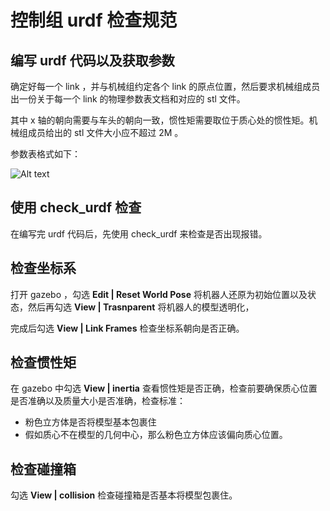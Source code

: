 # 控制组 urdf 检查规范



## 编写 urdf 代码以及获取参数

确定好每一个 link ，并与机械组约定各个 link 的原点位置，然后要求机械组成员出一份关于每一个 link 的物理参数表文档和对应的 stl 文件。

其中 x 轴的朝向需要与车头的朝向一致，惯性矩需要取位于质心处的惯性矩。机械组成员给出的 stl 文件大小应不超过 2M 。

参数表格式如下：

![Alt text](https://s3.bmp.ovh/imgs/2022/01/768084e5c518579f.png)



## 使用 check_urdf 检查

在编写完 urdf 代码后，先使用 check_urdf 来检查是否出现报错。



## 检查坐标系

打开 gazebo ，勾选 **Edit | Reset World Pose** 将机器人还原为初始位置以及状态，然后再勾选 **View | Trasnparent** 将机器人的模型透明化，

完成后勾选 **View | Link Frames** 检查坐标系朝向是否正确。



## 检查惯性矩

在 gazebo 中勾选 **View | inertia** 查看惯性矩是否正确，检查前要确保质心位置是否准确以及质量大小是否准确，检查标准：

+ 粉色立方体是否将模型基本包裹住
+ 假如质心不在模型的几何中心，那么粉色立方体应该偏向质心位置。



## 检查碰撞箱

勾选 **View | collision** 检查碰撞箱是否基本将模型包裹住。
